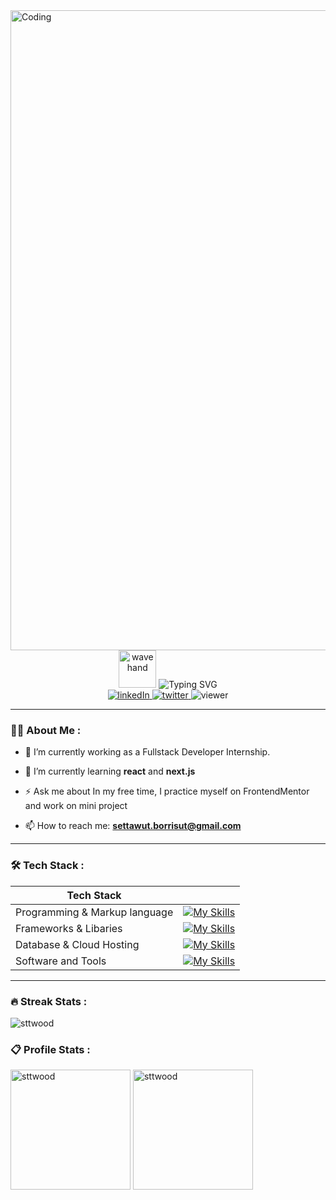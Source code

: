 <img alt="Coding" width="1024" src="https://media1.tenor.com/images/3d72cb6b2453ac39206627d1d700897f/tenor.gif?itemid=27634016?itemid=27633680">
<div id="intro" align="center">
<img alt="wavehand" width="60" src="https://media2.giphy.com/media/w1OBpBd7kJqHrJnJ13/200w.webp?cid=ecf05e477p6aeoa0y1323ddvnl3zddle0iy2r0wzqgzhke7r&rid=200w.webp&ct=s" />
<img src="https://readme-typing-svg.demolab.com?font=Fira+Code&size=25&pause=1000&color=F7F7F7&background=FFFFFF00&center=true&vCenter=true&width=1024&lines=Hi%2C+I'm+Settawut+Borrisut" alt="Typing SVG" />
<div id="social-media-badges" align="center">
<a href="https://www.linkedin.com/in/settawut-borrisut-013038212/">
<img alt="linkedIn" src="https://img.shields.io/badge/LinkedIn-blue?logo=linkedin&logoColor=white" />
</a>
<a href="https://twitter.com/sttwood">
<img alt="twitter" src="https://img.shields.io/badge/Twitter-blue?logo=twitter&logoColor=white" />
</a>
<img alt="viewer" src="https://komarev.com/ghpvc/?username=sttwood&style=flat-square&color=blue" />

</div>
</div>

---

### :woman_technologist: About Me :

- 🔭 I’m currently working as a Fullstack Developer Internship.

- 🌱 I’m currently learning **react** and **next.js**

- ⚡ Ask me about In my free time, I practice myself on FrontendMentor and work on mini project

- 📫 How to reach me: **settawut.borrisut@gmail.com**

---

### :hammer_and_wrench: Tech Stack :
| Tech Stack                    |   |
|-------------------------------|---|
| Programming & Markup language | [![My Skills](https://skillicons.dev/icons?i=js,html,css)](https://skillicons.dev)  |
| Frameworks & Libaries         | [![My Skills](https://skillicons.dev/icons?i=react,bootstrap,materialui)](https://skillicons.dev)  |
| Database & Cloud Hosting      | [![My Skills](https://skillicons.dev/icons?i=mongodb,netlify,vercel)](https://skillicons.dev)  |
| Software and Tools            | [![My Skills](https://skillicons.dev/icons?i=wordpress,git,postman,figma,vscode,github)](https://skillicons.dev)  |


---

### :fire: Streak Stats :
<img src="http://github-readme-streak-stats.herokuapp.com?user=sttwood&theme=calm&hide_border=true&border_radius=5" alt="sttwood" />

### :clipboard: Profile Stats :

<img src="https://denvercoder1-github-readme-stats.vercel.app/api/top-langs/?username=sttwood&langs_count=8&layout=compact&theme=calm&hide_border=true&hide=Jupyter%20Notebook,Roff" alt="sttwood" height="192px" />
	
<img src="https://denvercoder1-github-readme-stats.vercel.app/api/?username=sttwood&show_icons=true&include_all_commits=true&count_private=true&locale=en&theme=calm&hide_border=true" alt="sttwood" height="192px" />
	</p>

